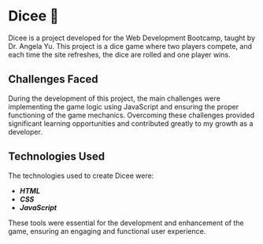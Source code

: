 # Dicee 🎲
Dicee is a project developed for the Web Development Bootcamp, taught by Dr. Angela Yu. This project is a dice game where two players compete, and each time the site refreshes, the dice are rolled and one player wins.

## Challenges Faced
During the development of this project, the main challenges were implementing the game logic using JavaScript and ensuring the proper functioning of the game mechanics. Overcoming these challenges provided significant learning opportunities and contributed greatly to my growth as a developer.

## Technologies Used
The technologies used to create Dicee were:

- ***HTML***
- ***CSS***
- ***JavaScript***

These tools were essential for the development and enhancement of the game, ensuring an engaging and functional user experience.
